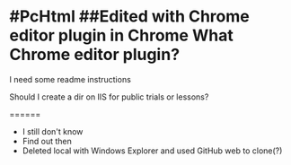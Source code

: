 #PcHtml
##Edited with Chrome editor plugin in Chrome
   What Chrome editor plugin?
======

I need some readme instructions

Should I create a dir on IIS for public trials or lessons?

======
* I still don't know
* Find out then
* Deleted local with Windows Explorer and used GitHub web to clone(?)
